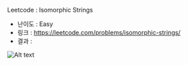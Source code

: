 Leetcode : Isomorphic Strings

- 난이도 : Easy
- 링크 : https://leetcode.com/problems/isomorphic-strings/
- 결과 :

![Alt text](/isomorphic-strings-submission.PNG "isomorphic-strings-submission.PNG")